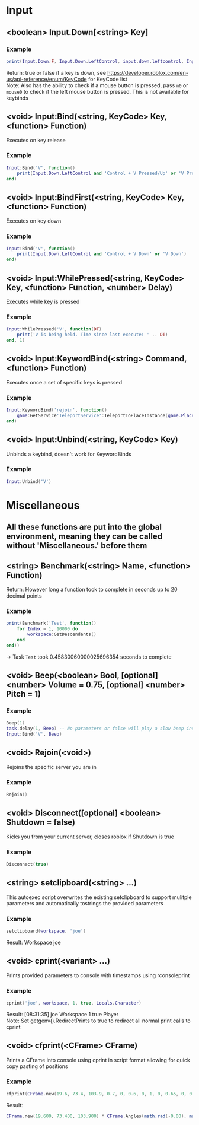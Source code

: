 # Input
## \<boolean\> Input.Down\[\<string\> Key\]
### Example
```lua
print(Input.Down.F, Input.Down.LeftControl, input.down.leftcontrol, Input.Down.m0, Input.Down.Mouse1)
```
Return: true or false if a key is down, see https://developer.roblox.com/en-us/api-reference/enum/KeyCode for KeyCode list \
Note: Also has the ability to check if a mouse button is pressed, pass `m0` or `mouse0` to check if the left mouse button is pressed. This is not available for keybinds

## \<void\> Input:Bind(\<string, KeyCode\> Key, \<function\> Function)
Executes on key release
### Example
```lua
Input:Bind('V', function()
    print(Input.Down.LeftControl and 'Control + V Pressed/Up' or 'V Pressed/Up')
end)
```

## \<void\> Input:BindFirst(\<string, KeyCode\> Key, \<function\> Function)
Executes on key down
### Example
```lua
Input:Bind('V', function()
    print(Input.Down.LeftControl and 'Control + V Down' or 'V Down')
end)
```

## \<void\> Input:WhilePressed(\<string, KeyCode\> Key, \<function\> Function, \<number\> Delay)
Executes while key is pressed
### Example
```lua
Input:WhilePressed('V', function(DT)
    print('V is being held. Time since last execute: ' .. DT)
end, 1)
```

## \<void\> Input:KeywordBind(\<string\> Command, \<function\> Function)
Executes once a set of specific keys is pressed
### Example
```lua
Input:KeywordBind('rejoin', function()
    game:GetService'TeleportService':TeleportToPlaceInstance(game.PlaceId, game.JobId)
end)
```

## \<void\> Input:Unbind(\<string, KeyCode\> Key)
Unbinds a keybind, doesn't work for KeywordBinds
### Example
```lua
Input:Unbind('V')
```


# Miscellaneous
## All these functions are put into the global environment, meaning they can be called without 'Miscellaneous.' before them

## \<string\> Benchmark(\<string\> Name, \<function\> Function)
Return: However long a function took to complete in seconds up to 20 decimal points
### Example
```lua
print(Benchmark('Test', function()
    for Index = 1, 10000 do
        workspace:GetDescendants()
    end
end))
````
-\> Task `Test` took 0.45830060000025696354 seconds to complete

## \<void\> Beep(\<boolean\> Bool, [optional] \<number\> Volume = 0.75, [optional] \<number\> Pitch = 1)
### Example
```lua
Beep(1)
task.delay(1, Beep) -- No parameters or false will play a slow beep indicating something is turned off
Input:Bind('V', Beep)
```

## \<void\> Rejoin(\<void\>)
Rejoins the specific server you are in
### Example
```lua
Rejoin()
```

## \<void\> Disconnect([optional] \<boolean\> Shutdown = false)
Kicks you from your current server, closes roblox if Shutdown is true
### Example
```lua
Disconnect(true)
```

## \<string\> setclipboard(\<string\> ...)
This autoexec script overwrites the existing setclipboard to support mulitple parameters and automatically tostrings the provided parameters
### Example
```lua
setclipboard(workspace, 'joe')
```
Result: Workspace joe

## \<void\> cprint(\<variant\> ...)
Prints provided parameters to console with timestamps using rconsoleprint
### Example 
```lua
cprint('joe', workspace, 1, true, Locals.Character)
```
Result: [08:31:35] joe Workspace 1 true Player \
Note: Set getgenv().RedirectPrints to true to redirect all normal print calls to cprint

## \<void\> cfprint(\<CFrame\> CFrame)
Prints a CFrame into console using cprint in script format allowing for quick copy pasting of positions
### Example
```lua
cfprint(CFrame.new(19.6, 73.4, 103.9, 0.7, 0, 0.6, 0, 1, 0, 0.65, 0, 0.7))
```
Result:
```lua
CFrame.new(19.600, 73.400, 103.900) * CFrame.Angles(math.rad(-0.00), math.rad(36.87), math.rad(-0.00))
```
